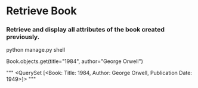 # Retrieve Book
### Retrieve and display all attributes of the book created previously.

python manage.py shell

Book.objects.get(title="1984", author="George Orwell")

""" <QuerySet [<Book:  Title: 1984, Author: George Orwell, Publication Date: 1949>]> """
